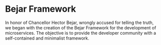 # Bejar Framework
In honor of Chancellor Hector Bejar, wrongly accused for telling the truth, we began with the creation of the Bejar Framework for the development of microservices. The objective is to provide the developer community with a self-contained and minimalist framework.

